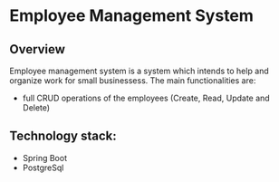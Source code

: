 # Employee Management System

## Overview
Employee management system is a system which intends to help and organize work for small businessess. The main functionalities are:
- full CRUD operations of the employees (Create, Read, Update and Delete)

## Technology stack:
- Spring Boot
- PostgreSql
